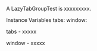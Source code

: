 A LazyTabGroupTest is xxxxxxxxx.Instance Variables	tabs:		<Object>	window:		<Object>tabs	- xxxxxwindow	- xxxxx